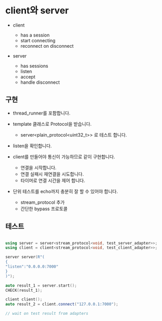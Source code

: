 # client와 server 

- client 
  - has a session
  - start connecting 
  - reconnect on disconnect 

- server 
  - has sessions 
  - listen 
  - accept 
  - handle disconnect 

## 구현 

- thread_runner를 포함합니다. 
- template 클래스로 Protocol을 받습니다. 
  - server<plain_protocol<uint32_t>> 로 테스트 합니다. 
- listen을 확인합니다. 

- client를 만들어야 통신이 가능하므로 같이 구현합니다. 
  - 연결을 시작합니다. 
  - 연결 실패시 재연결을 시도합니다. 
  - 타이머로 연결 시간을 제어 합니다. 

- 단위 테스트를 echo까지 충분히 잘 할 수 있어야 합니다. 
  - stream_protocol 추가 
  - 간단한 bypass 프로토콜 

## 테스트 

```c++

using server = server<stream_protocol<void, test_server_adapter>>;
using client = client<stream_protocol<void, test_client_adapter>>;

server server(R"(
{ 
"listen":"0.0.0.0:7000"
}
)");

auto result_1 = server.start();
CHECK(result_1);

client client();
auto result_2 = client.connect("127.0.0.1:7000");

// wait on test result from adapters
```

